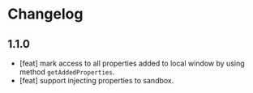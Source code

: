 # Changelog

## 1.1.0

- [feat] mark access to all properties added to local window by using method `getAddedProperties`.
- [feat] support injecting properties to sandbox.
